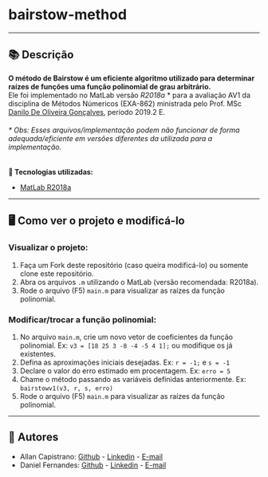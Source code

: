 # bairstow-method

------------

## 📚 Descrição ##

**O método de Bairstow é um eficiente algoritmo utilizado para determinar raízes de funções uma função polinomial de grau arbitrário.** <br/>
Ele foi implementado no MatLab versão *R2018a* * para a avaliação AV1 da disciplina de Métodos Númericos (EXA-862) ministrada pelo Prof. MSc [Danilo De Oliveira Gonçalves](https://daniloxm.wixsite.com/danilogoncalves), período 2019.2 E.

###### * Obs: Esses arquivos/implementação podem não funcionar de forma adequada/eficiente em versões diferentes da utilizada para a implementação. ######

**🔗 Tecnologias utilizadas:**
- [MatLab R2018a](https://www.mathworks.com/products/new_products/release2018a.html)

------------

## 🖥️ Como ver o projeto e modificá-lo ##

### Visualizar o projeto: ###
1. Faça um Fork deste repositório (caso queira modificá-lo) ou somente clone este repositório.
2. Abra os arquivos ```.m``` utilizando o MatLab (versão recomendada: R2018a).
3. Rode o arquivo (F5) ```main.m``` para visualizar as raízes da função polinomial.

### Modificar/trocar a função polinomial: ###
1. No arquivo ```main.m```, crie um novo vetor de coeficientes da função polinomial. Ex: ```v3 = [18 25 3 -8 -4 -5 4 1];``` ou modifique os já existentes.
2. Defina as aproximações iniciais desejadas. Ex: ```r = -1;``` e ```s = -1```
3. Declare o valor do erro estimado em procentagem. Ex: ```erro = 5```
4. Chame o método passando as variáveis definidas anteriormente. Ex: ```bairstowv1(v3, r, s, erro)```
5. Rode o arquivo (F5) ```main.m``` para visualizar as raízes da função polinomial.

------------

## 📌 Autores ##
- Allan Capistrano: [Github](https://github.com/AllanCapistrano) - [Linkedin](https://www.linkedin.com/in/allancapistrano/) - [E-mail](https://mail.google.com/mail/u/0/?view=cm&fs=1&tf=1&source=mailto&to=asantos@ecomp.uefs.br)
- Daniel Fernandes: [Github](https://github.com/denielfer) - [Linkedin](https://www.linkedin.com/in/daniel-fernandes-campos-05a2141b9/) - [E-mail](https://mail.google.com/mail/u/0/?view=cm&fs=1&tf=1&source=mailto&to=dfc152@gmail.com)
